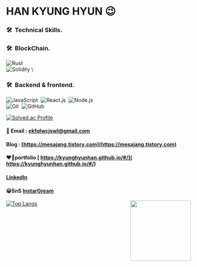 # HAN KYUNG HYUN 😉
###  🛠 &nbsp;Technical Skills. 
###  🛠 &nbsp;BlockChain. 
![Rust](https://img.shields.io/badge/-Rust-05122A?style=flat&logo=rust)&nbsp;\
![Solidity](https://img.shields.io/badge/-Solidity-05122A?style=flat&logo=solidity&logoColor=563D7C)&nbsp;\
###  🛠 &nbsp;Backend & frontend. 
![JavaScript](https://img.shields.io/badge/-JavaScript-05122A?style=flat&logo=javascript)&nbsp;
![React.js](https://img.shields.io/badge/-React.js-05122A?style=flat&logo=React.js)&nbsp;
![Node.js](https://img.shields.io/badge/-Node.js-05122A?style=flat&logo=node.js)&nbsp;\
![Git](https://img.shields.io/badge/-Git-05122A?style=flat&logo=git)&nbsp;
![GitHub](https://img.shields.io/badge/-GitHub-05122A?style=flat&logo=github)&nbsp;
<br/>
  
[![Solved.ac Profile](http://mazassumnida.wtf/api/generate_badge?boj=hkh3045)](https://solved.ac/hkh3045)

#### 📧 Email : ekfqlwcjswl@gmail.com       
#### Blog : [https://mesajang.tistory.com](https://mesajang.tistory.com)
#### ❤️‍🔥portfolio [ https://kyunghyunhan.github.io/#/]( https://kyunghyunhan.github.io/#/)
#### [LinkedIn](https://www.linkedin.com/in/kyunghyun-han-8b0956244/)
#### 😀SnS [InstarGream]( https://www.instagram.com/hyun2994/)
[![Top Langs](https://github-readme-stats.vercel.app/api/top-langs/?username=kyunghyunHan&theme=radical&hide=css,html,makefile&layout=compact)](https://github.com/kyunghyunHan/github-readme-stats)
<img align='right' src="https://github-readme-stats.vercel.app/api?username=kyunghyunHan" height="165">
